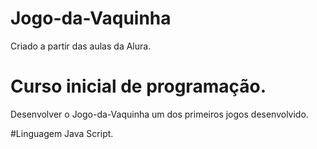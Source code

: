 # Jogo-da-Vaquinha
Criado a partir das aulas da Alura.

# Curso inicial de programação.
Desenvolver o Jogo-da-Vaquinha um dos primeiros jogos desenvolvido.

#Linguagem Java Script.
